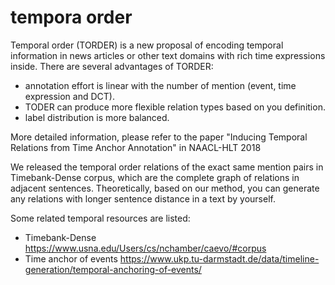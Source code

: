 # tempora order

Temporal order (TORDER) is a new proposal of encoding temporal information in news articles or other text domains with rich time expressions inside. There are several advantages of TORDER:
* annotation effort is linear with the number of mention (event, time expression and DCT).
* TODER can produce more flexible relation types based on you definition.
* label distribution is more balanced.

More detailed information, please refer to the paper "Inducing Temporal Relations from Time Anchor Annotation" in NAACL-HLT 2018

We released the temporal order relations of the exact same mention pairs in Timebank-Dense corpus, which are the complete graph of relations in adjacent sentences. Theoretically, based on our method, you can generate any relations with longer sentence distance in a text by yourself.

Some related temporal resources are listed:
* Timebank-Dense https://www.usna.edu/Users/cs/nchamber/caevo/#corpus
* Time anchor of events https://www.ukp.tu-darmstadt.de/data/timeline-generation/temporal-anchoring-of-events/
